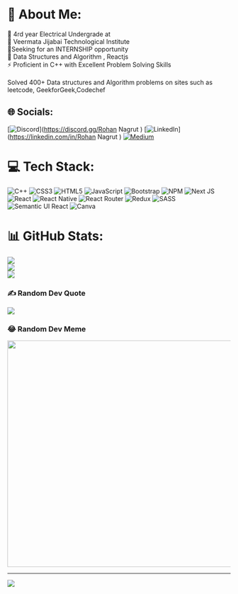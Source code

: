 # 💫 About Me:
🔭 4rd year Electrical Undergrade at<br>👯 Veermata Jijabai Technological Institute<br>🤝Seeking for an INTERNSHIP opportunity<br>🌱 Data Structures and Algorithm , Reactjs<br>⚡ Proficient in C++ with Excellent Problem Solving Skills<br>
<br>Solved 400+ Data structures and Algorithm problems on sites such as leetcode, GeekforGeek,Codechef<br>

## 🌐 Socials:
[![Discord](https://img.shields.io/badge/Discord-%237289DA.svg?logo=discord&logoColor=white)](https://discord.gg/Rohan Nagrut ) [![LinkedIn](https://img.shields.io/badge/LinkedIn-%230077B5.svg?logo=linkedin&logoColor=white)](https://linkedin.com/in/Rohan Nagrut ) [![Medium](https://img.shields.io/badge/Medium-12100E?logo=medium&logoColor=white)](https://medium.com/@Rohannagrut) 

# 💻 Tech Stack:
![C++](https://img.shields.io/badge/c++-%2300599C.svg?style=for-the-badge&logo=c%2B%2B&logoColor=white) ![CSS3](https://img.shields.io/badge/css3-%231572B6.svg?style=for-the-badge&logo=css3&logoColor=white) ![HTML5](https://img.shields.io/badge/html5-%23E34F26.svg?style=for-the-badge&logo=html5&logoColor=white) ![JavaScript](https://img.shields.io/badge/javascript-%23323330.svg?style=for-the-badge&logo=javascript&logoColor=%23F7DF1E) ![Bootstrap](https://img.shields.io/badge/bootstrap-%23563D7C.svg?style=for-the-badge&logo=bootstrap&logoColor=white) ![NPM](https://img.shields.io/badge/NPM-%23000000.svg?style=for-the-badge&logo=npm&logoColor=white) ![Next JS](https://img.shields.io/badge/Next-black?style=for-the-badge&logo=next.js&logoColor=white) ![React](https://img.shields.io/badge/react-%2320232a.svg?style=for-the-badge&logo=react&logoColor=%2361DAFB) ![React Native](https://img.shields.io/badge/react_native-%2320232a.svg?style=for-the-badge&logo=react&logoColor=%2361DAFB) ![React Router](https://img.shields.io/badge/React_Router-CA4245?style=for-the-badge&logo=react-router&logoColor=white) ![Redux](https://img.shields.io/badge/redux-%23593d88.svg?style=for-the-badge&logo=redux&logoColor=white) ![SASS](https://img.shields.io/badge/SASS-hotpink.svg?style=for-the-badge&logo=SASS&logoColor=white) ![Semantic UI React](https://img.shields.io/badge/Semantic%20UI%20React-%2335BDB2.svg?style=for-the-badge&logo=SemanticUIReact&logoColor=white) ![Canva](https://img.shields.io/badge/Canva-%2300C4CC.svg?style=for-the-badge&logo=Canva&logoColor=white)
# 📊 GitHub Stats:
![](https://github-readme-stats.vercel.app/api?username=Rohannagrut&theme=radical&hide_border=false&include_all_commits=false&count_private=false)<br/>
![](https://github-readme-streak-stats.herokuapp.com/?user=Rohannagrut&theme=radical&hide_border=false)<br/>
![](https://github-readme-stats.vercel.app/api/top-langs/?username=Rohannagrut&theme=radical&hide_border=false&include_all_commits=false&count_private=false&layout=compact)

### ✍️ Random Dev Quote
![](https://quotes-github-readme.vercel.app/api?type=horizontal&theme=tokyonight)

### 😂 Random Dev Meme
<img src="https://random-memer.herokuapp.com/" width="512px"/>

---
[![](https://visitcount.itsvg.in/api?id=Rohannagrut&icon=0&color=0)](https://visitcount.itsvg.in)

<!-- Proudly created with GPRM ( https://gprm.itsvg.in ) -->
